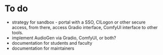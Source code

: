 # To do

+ strategy for sandbox - portal with a SSO, CILogon or other secure access, from there, access Gradio interface, ComfyUI interface to other tools.
+ implement AudioGen via Gradio, ComfyUI, or both?
+ documentation for students and faculty
+ documentation for maintainers